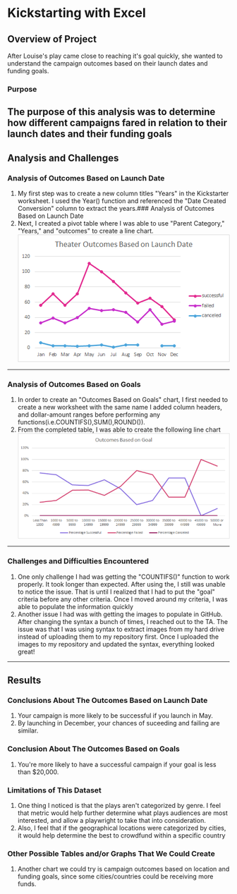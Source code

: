 # Kickstarting with Excel

## Overview of Project
After Louise's play came close to reaching it's goal quickly, she wanted to understand the campaign outcomes based on their launch dates and funding goals.
### Purpose
The purpose of this analysis was to determine how different campaigns fared in relation to their launch dates and their funding goals
---

## Analysis and Challenges

### Analysis of Outcomes Based on Launch Date
1. My first step was to create a new column titles "Years" in the Kickstarter worksheet. I used the Year() function and referenced the "Date Created Conversion" column to extract the years.### Analysis of Outcomes Based on Launch Date
2. Next, I created a pivot table where I was able to use "Parent Category," "Years," and "outcomes" to create a line chart.
![Theater_Outcomes_vs_Launch](Theater_Outcomes_vs_Launch.png)
---
### Analysis of Outcomes Based on Goals
1. In order to create an "Outcomes Based on Goals" chart, I first needed to create a new worksheet with the same name
I added column headers, and dollar-amount ranges before performing any functions(i.e.COUNTIFS(),SUM(),ROUND()).
2. From the completed table, I was able to create the following line chart
![Outcomes_vs_Goals](Outcomes_vs_Goals.png)
---

### Challenges and Difficulties Encountered
1. One only challenge I had was getting the "COUNTIFS()" function to work properly. It took longer than expected. After using the, I still was unable to notice the issue. That is until I realized that I had to put the "goal" criteria before any other criteria. Once I moved around my criteria, I was able to populate the information quickly
2. Another issue I had was with getting the images to populate in GitHub. After changing the syntax a bunch of times, I reached out to the TA. The issue was that I was using syntax to extract images from my hard drive instead of uploading them to my repository first. Once I uploaded the images to my repository and updated the syntax, everything looked great!
---

## Results

### Conclusions About The Outcomes Based on Launch Date
1. Your campaign is more likely to be successful if you launch in May. 
2. By launching in December, your chances of suceeding and failing are similar.
### Conclusion About The Outcomes Based on Goals
1. You're more likely to have a successful campaign if your goal is less than $20,000.
### Limitations of This Dataset
1. One thing I noticed is that the plays aren't categorized by genre. I feel that metric would help further determine what plays audiences are most interested, and allow a playwright to take that into consideration.
2. Also, I feel that if the geographical locations were categorized by cities, it would help determine the best to crowdfund within a specific country
### Other Possible Tables and/or Graphs That We Could Create
1. Another chart we could try is campaign outcomes based on location and funding goals, since some cities/countries could be receiving more funds.
